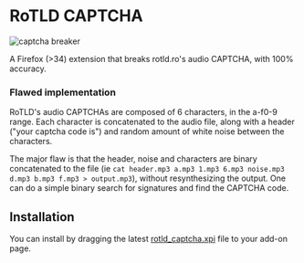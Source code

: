 # RoTLD CAPTCHA
![captcha breaker](http://i.imgur.com/NWyxetu.gif) 

A Firefox (>34) extension that breaks rotld.ro's audio CAPTCHA, with 100% accuracy.

### Flawed implementation

RoTLD's audio CAPTCHAs are composed of 6 characters, in the a-f0-9 range. Each character is concatenated to the audio file, along with a header ("your captcha code is") and random amount of white noise between the characters. 

The major flaw is that the header, noise and characters are binary concatenated to the file (ie ```cat header.mp3 a.mp3 1.mp3 6.mp3 noise.mp3 d.mp3 b.mp3 f.mp3 > output.mp3```), without resynthesizing the output. One can do a simple binary search for signatures and find the CAPTCHA code.

## Installation

You can install by dragging the latest [rotld_captcha.xpi](https://github.com/vladc/RoTLD-Captcha/releases) file to your add-on page.
